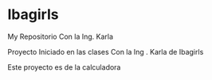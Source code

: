# Ibagirls
My Repositorio Con la Ing. Karla

Proyecto Iniciado en las clases Con la Ing . Karla de Ibagirls

Este proyecto es de la calculadora

